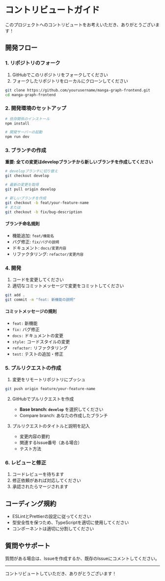 # コントリビュートガイド

このプロジェクトへのコントリビュートをお考えいただき、ありがとうございます！

## 開発フロー

### 1. リポジトリのフォーク

1. GitHubでこのリポジトリをフォークしてください
2. フォークしたリポジトリをローカルにクローンしてください

```bash
git clone https://github.com/yourusername/manga-graph-frontend.git
cd manga-graph-frontend
```

### 2. 開発環境のセットアップ

```bash
# 依存関係のインストール
npm install

# 開発サーバーの起動
npm run dev
```

### 3. ブランチの作成

**重要: 全ての変更はdevelopブランチから新しいブランチを作成してください**

```bash
# developブランチに切り替え
git checkout develop

# 最新の変更を取得
git pull origin develop

# 新しいブランチを作成
git checkout -b feat/your-feature-name
# または
git checkout -b fix/bug-description
```

#### ブランチ命名規則

- 機能追加: `feat/機能名`
- バグ修正: `fix/バグの説明`
- ドキュメント: `docs/変更内容`
- リファクタリング: `refactor/変更内容`

### 4. 開発

1. コードを変更してください
2. 適切なコミットメッセージで変更をコミットしてください

```bash
git add .
git commit -m "feat: 新機能の説明"
```

#### コミットメッセージの規則

- `feat:` 新機能
- `fix:` バグ修正
- `docs:` ドキュメントの変更
- `style:` コードスタイルの変更
- `refactor:` リファクタリング
- `test:` テストの追加・修正

### 5. プルリクエストの作成

1. 変更をリモートリポジトリにプッシュ

```bash
git push origin feature/your-feature-name
```

2. GitHubでプルリクエストを作成
   - **Base branch: `develop`** を選択してください
   - Compare branch: あなたの作成したブランチ

3. プルリクエストのタイトルと説明を記入
   - 変更内容の要約
   - 関連するIssue番号（ある場合）
   - テスト方法

### 6. レビューと修正

1. コードレビューを待ちます
2. 修正依頼があれば対応してください
3. 承認されたらマージされます

## コーディング規約

- ESLintとPrettierの設定に従ってください
- 型安全性を保つため、TypeScriptを適切に使用してください
- コンポーネントは適切に分割してください

<!-- ## テスト

変更前にテストが通ることを確認してください：

```bash
npm run test
npm run lint
npm run build
``` -->

## 質問やサポート

質問がある場合は、Issueを作成するか、既存のIssueにコメントしてください。

---

コントリビュートしていただき、ありがとうございます！